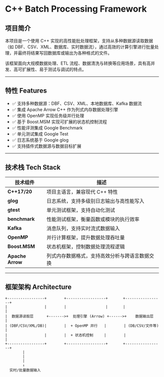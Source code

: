 # C++ Batch Processing Framework

## 项目简介

本项目是一个使用 C++ 实现的高性能批处理框架，支持从多种数据源读取数据（如 DBF、CSV、XML、数据库、实时数据流），通过高效的计算引擎进行批量处理，并最终将结果写回数据库或输出为各种格式的文件。

该框架面向大规模数据处理、ETL 流程、数据清洗与转换等应用场景，具有高并发、高可扩展性、易于测试与调试的特点。

---

## 特性 Features

- ✅ 支持多种数据源：DBF、CSV、XML、本地数据库、Kafka 数据流
- ✅ 集成 Apache Arrow C++ 作为列式内存数据处理引擎
- ✅ 使用 OpenMP 实现任务级并行处理
- ✅ 基于 Boost.MSM 实现可扩展的状态机控制流程
- ✅ 性能评测集成 Google Benchmark
- ✅ 单元测试集成 Google Test
- ✅ 日志系统基于 Google glog
- ✅ 支持插件式数据源与数据目标扩展

---

## 技术栈 Tech Stack

| 技术组件        | 描述                                                         |
|----------------|--------------------------------------------------------------|
| **C++17/20**   | 项目主语言，兼容现代 C++ 特性                                |
| **glog**       | 日志系统，支持多级别日志输出与高性能写入                     |
| **gtest**      | 单元测试框架，支持自动化测试                                 |
| **benchmark**  | 性能测试框架，衡量函数或模块的执行效率                       |
| **Kafka**      | 消息队列，支持实时流式数据输入                               |
| **OpenMP**     | 并行计算框架，提升数据处理吞吐量                             |
| **Boost.MSM**  | 状态机框架，控制数据处理流程逻辑                             |
| **Apache Arrow** | 列式内存数据格式，支持高效分析与跨语言数据交换             |

---

## 框架架构 Architecture

```text
+-----------------+        +------------------+       +-----------------+
|                 |        |                  |       |                 |
|  数据源读取层      +------->+  处理引擎 (Arrow) +------>+    数据输出层    |
| (DBF/CSV/XML/DB)|        |  + OpenMP 并行   |        | (DB/CSV/文件等)  |
|                 |        |  + 状态机控制     |        |                 |
+-----------------+        +------------------+       +-----------------+
        |                                                   
        |                         
        |                   
        ↓
  实时/批量数据输入